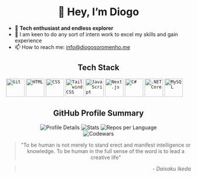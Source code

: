 <div align="center">

# 👋 Hey, I’m Diogo

</div>

- 👀 **Tech enthusiast and endless explorer**
- 🌱 I am keen to do any sort of intern work to excel my skills and gain experience
- 📫 How to reach me: [info@diogosoromenho.me](mailto:info@diogosoromenho.me)

<div align="center">

## Tech Stack

</div>

<code><img width="50" src="https://user-images.githubusercontent.com/25181517/192108372-f71d70ac-7ae6-4c0d-8395-51d8870c2ef0.png" alt="Git" title="Git"/></code>
<code><img width="50" src="https://user-images.githubusercontent.com/25181517/192158954-f88b5814-d510-4564-b285-dff7d6400dad.png" alt="HTML" title="HTML"/></code>
<code><img width="50" src="https://user-images.githubusercontent.com/25181517/183898674-75a4a1b1-f960-4ea9-abcb-637170a00a75.png" alt="CSS" title="CSS"/></code>
<code><img width="50" src="https://user-images.githubusercontent.com/25181517/202896760-337261ed-ee92-4979-84c4-d4b829c7355d.png" alt="Tailwind CSS" title="Tailwind CSS"/></code>
<code><img width="50" src="https://user-images.githubusercontent.com/25181517/117447155-6a868a00-af3d-11eb-9cfe-245df15c9f3f.png" alt="JavaScript" title="JavaScript"/></code>
<code><img width="50" src="https://github.com/marwin1991/profile-technology-icons/assets/136815194/5f8c622c-c217-4649-b0a9-7e0ee24bd704" alt="Next.js" title="Next.js"/></code>
<code><img width="50" src="https://user-images.githubusercontent.com/25181517/121405384-444d7300-c95d-11eb-959f-913020d3bf90.png" alt="C#" title="C#"/></code>
<code><img width="50" src="https://user-images.githubusercontent.com/25181517/121405754-b4f48f80-c95d-11eb-8893-fc325bde617f.png" alt=".NET Core" title=".NET Core"/></code>
<code><img width="50" src="https://user-images.githubusercontent.com/25181517/183896128-ec99105a-ec1a-4d85-b08b-1aa1620b2046.png" alt="MySQL" title="MySQL"/></code>


<div align="center">

## GitHub Profile Summary

![Profile Details](https://github-profile-summary-cards.vercel.app/api/cards/profile-details?username=diogomufasa&theme=github_dark)
![Stats](https://github-profile-summary-cards.vercel.app/api/cards/stats?username=diogomufasa&theme=github_dark)
![Repos per Language](https://github-profile-summary-cards.vercel.app/api/cards/repos-per-language?username=diogomufasa&theme=github_dark)
<br>
![Codewars](https://www.codewars.com/users/diogosupermufasa/badges/small)

> "To be human is not merely to stand erect and manifest intelligence or knowledge. To be human in the full sense of the word is to lead a creative life"

</div><div align="right">

> \- *Daisaku Ikeda*

</div>



